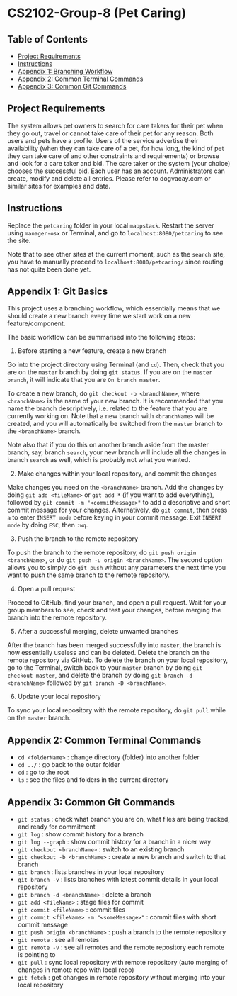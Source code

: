 # CS2102-Group-8 (Pet Caring)

## Table of Contents
- [Project Requirements](#project-requirements)
- [Instructions](#instructions)
- [Appendix 1: Branching Workflow](#appendix-1:--branching-workflow)
- [Appendix 2: Common Terminal Commands](#appendix-2:--common-terminal-commands)
- [Appendix 3: Common Git Commands](#appendix-3:--common-git-commands)

## Project Requirements

The system allows pet owners to search for care takers for their pet when they go out, travel or cannot take care of their pet for any reason. Both users and pets have a profile. Users of the service advertise their availability (when they can take care of a pet, for how long, the kind of pet they can take care of and other constraints and requirements) or browse and look for a care taker and bid. The care taker or the system (your choice) chooses the successful bid. Each user has an account. Administrators can create, modify and delete all entries. Please refer to dogvacay.com or similar sites for examples and data.

## Instructions

Replace the `petcaring` folder in your local `mappstack`. Restart the server using `manager-osx` or Terminal, and go to `localhost:8080/petcaring` to see the site.

Note that to see other sites at the current moment, such as the `search` site, you have to manually proceed to `localhost:8080/petcaring/` since routing has not quite been done yet.

## Appendix 1: Git Basics

This project uses a branching workflow, which essentially means that we should create a new branch every time we start work on a new feature/component.

The basic workflow can be summarised into the following steps:

1. Before starting a new feature, create a new branch

Go into the project directory using Terminal (and `cd`). Then, check that you are on the `master` branch by doing `git status`. If you are on the `master branch`, it will indicate that you are `On branch master`.

To create a new branch, do `git checkout -b <branchName>`, where `<branchName>` is the name of your new branch. It is recommended that you name the branch descriptively, i.e. related to the feature that you are currently working on. Note that a new branch with `<branchName>` will be created, and you will automatically be switched from the `master` branch to the `<branchName>` branch.

Note also that if you do this on another branch aside from the master branch, say, branch `search`, your new branch will include all the changes in branch `search` as well, which is probably not what you wanted.

2. Make changes within your local repository, and commit the changes

Make changes you need on the `<branchName>` branch. Add the changes by doing `git add <fileName>` or `git add *` (if you want to add everything), followed by `git commit -m "<commitMessage>"` to add a descriptive and short commit message for your changes. Alternatively, do `git commit`, then press `a` to enter `INSERT mode` before keying in your commit message. Exit `INSERT mode` by doing `ESC`, then `:wq`.

3. Push the branch to the remote repository

To push the branch to the remote repository, do `git push origin <branchName>`, or do `git push -u origin <branchName>`. The second option allows you to simply do `git push` without any parameters the next time you want to push the same branch to the remote repository.

4. Open a pull request

Proceed to GitHub, find your branch, and open a pull request. Wait for your group members to see, check and test your changes, before merging the branch into the remote repository.

5. After a successful merging, delete unwanted branches

After the branch has been merged successfully into `master`, the branch is now essentially useless and can be deleted. Delete the branch on the remote repository via GitHub. To delete the branch on your local repository, go to the Terminal, switch back to your `master` branch by doing `git checkout master`, and delete the branch by doing `git branch -d <branchName>` followed by `git branch -D <branchName>`.

6. Update your local repository

To sync your local repository with the remote repository, do `git pull` while on the `master` branch.

## Appendix 2: Common Terminal Commands
- `cd <folderName>` : change directory (folder) into another folder
- `cd ../` : go back to the outer folder
- `cd` : go to the root
- `ls` : see the files and folders in the current directory

## Appendix 3: Common Git Commands
- `git status` : check what branch you are on, what files are being tracked, and ready for commitment
- `git log` : show commit history for a branch
- `git log --graph` : show commit history for a branch in a nicer way
- `git checkout <branchName>` : switch to an existing branch
- `git checkout -b <branchName>` : create a new branch and switch to that branch
- `git branch` : lists branches in your local repository
- `git branch -v` : lists branches with latest commit details in your local repository
- `git branch -d <branchName>` : delete a branch
- `git add <fileName>` : stage files for commit
- `git commit <fileName>` : commit files
- `git commit <fileName> -m "<someMessage>"` : commit files with short commit message
- `git push origin <branchName>` : push a branch to the remote repository
- `git remote` : see all remotes
- `git remote -v` : see all remotes and the remote repository each remote is pointing to
- `git pull` : sync local repository with remote repository (auto merging of changes in remote repo with local repo)
- `git fetch` : get changes in remote repository without merging into your local repository
